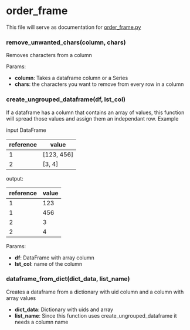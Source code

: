 # order_frame

This file will serve as documentation for [order_frame.py](../order_frame.py)

### remove_unwanted_chars(column, chars)

Removes characters from a column

Params:

- **column**: Takes a dataframe column or a Series
- **chars**: the characters you want to remove from every row in a column

### create_ungrouped_dataframe(df, lst_col)

If a dataframe has a column that contains an array of values, this function will spread those values and assign them an independant row. Example

input DataFrame

| reference | value      |
| --------- | ---------- |
| 1         | [123, 456] |
| 2         | [3, 4]     |

output:

| reference | value |
| --------- | ----- |
| 1         | 123   |
| 1         | 456   |
| 2         | 3     |
| 2         | 4     |

Params:

- **df**: DataFrame with array column
- **lst_col**: name of the column

### dataframe_from_dict(dict_data, list_name)

Creates a dataframe from a dictionary with uid column and a column with array values

- **dict_data**: Dictionary with uids and array
- **list_name**: Since this function uses create_ungrouped_dataframe it needs a column name
